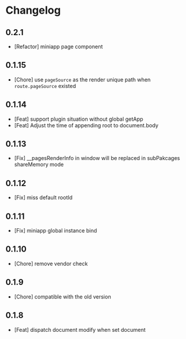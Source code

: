 # Changelog

## 0.2.1

- [Refactor] miniapp page component

## 0.1.15

- [Chore] use `pageSource` as the render unique path when `route.pageSource` existed

## 0.1.14

- [Feat] support plugin situation without global getApp
- [Feat] Adjust the time of appending root to document.body

## 0.1.13

- [Fix] __pagesRenderInfo in window will be replaced in subPakcages shareMemory mode

## 0.1.12

- [Fix] miss default rootId

## 0.1.11

- [Fix] miniapp global instance bind

## 0.1.10

- [Chore] remove vendor check
## 0.1.9

- [Chore] compatible with the old version

## 0.1.8

- [Feat] dispatch document modify when set document
